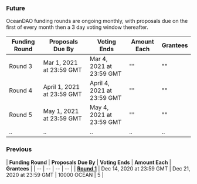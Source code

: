 ### Future

OceanDAO funding rounds are ongoing monthly, with proposals due on the first of every month then a 3 day voting window thereafter.

| **Funding Round**              | **Proposals Due By**      | **Voting Ends**           | **Amount Each**                 | **Grantees** |
| --                             | --                        | --                        |  --                        | -- |
| Round 3                        | Mar 1, 2021 at 23:59 GMT  | Mar 4, 2021 at 23:59 GMT  | ""                         | "" |
| Round 4                        | April 1, 2021 at 23:59 GMT  | April 4, 2021 at 23:59 GMT  | ""                         | "" |
| Round 5                        | May 1, 2021 at 23:59 GMT  | May 4, 2021 at 23:59 GMT  | ""                         | "" |
| ..                             | ..                        | ..                        | ..                         | .. |


### Previous
| **Funding Round**              | **Proposals Due By**      | **Voting Ends**           | **Amount Each**                 | **Grantees** |
| --                             | --                        | --                        |  --                        |
| **[Round 1](Funding-Round-1)** | Dec 14, 2020 at 23:59 GMT | Dec 21, 2020 at 23:59 GMT | 10000 OCEAN  | 5 |
